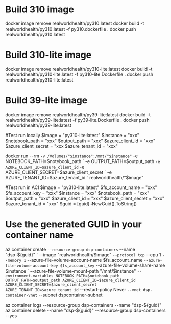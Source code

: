 # Build 310 image
docker image remove realworldhealth/py310:latest
docker build -t realworldhealth/py310:latest -f py310.dockerfile .
docker push realworldhealth/py310:latest

# Build 310-lite image
docker image remove realworldhealth/py310-lite:latest
docker build -t realworldhealth/py310-lite:latest -f py310-lite.Dockerfile .
docker push realworldhealth/py310-lite:latest

# Build 39-lite image
docker image remove realworldhealth/py39-lite:latest
docker build -t realworldhealth/py39-lite:latest -f py39-lite.Dockerfile .
docker push realworldhealth/py39-lite:latest

#Test run locally
$image = "py310-lite:latest"
$instance = "xxx"
$notebook_path = "xxx"
$output_path = "xxx"
$azure_client_id = "xxx"
$azure_client_secret = "xxx
$azure_tenant_id = "xxx"

docker run --rm `
  -v /Volumes/"$instance":/mnt/"$instance" `
  -e NOTEBOOK_PATH=$notebook_path `
  -e OUTPUT_PATH=$output_path `
  -e AZURE_CLIENT_ID=$azure_client_id `
  -e AZURE_CLIENT_SECRET=$azure_client_secret `
  -e AZURE_TENANT_ID=$azure_tenant_id `
  realworldhealth/"$image"

#Test run in ACI
$image = "py310-lite:latest"
$fs_account_name = "xxx"
$fs_account_key = "xxx"
$instance = "xxx"
$notebook_path = "xxx"
$output_path = "xxx"
$azure_client_id = "xxx"
$azure_client_secret = "xxx"
$azure_tenant_id = "xxx"
$guid = [guid]::NewGuid().ToString()

# Use the generated GUID in your container name
az container create `
  --resource-group dsp-containers `
  --name "dsp-${guid}" `
  --image "realworldhealth/$image" `
  --protocol tcp `
  --cpu 1 `
  --memory 1 `
  --azure-file-volume-account-name $fs_account_name `
  --azure-file-volume-account-key $fs_account_key `
  --azure-file-volume-share-name $instance `
  --azure-file-volume-mount-path "/mnt/$instance" `
  --environment-variables NOTEBOOK_PATH=$notebook_path OUTPUT_PATH=$output_path AZURE_CLIENT_ID=$azure_client_id  AZURE_CLIENT_SECRET=$azure_client_secret AZURE_TENANT_ID=$azure_tenant_id `
  --restart-policy Never `
  --vnet dsp-container-vnet `
  --subnet dspcontainer-subnet

az container logs --resource-group dsp-containers --name "dsp-${guid}"
az container delete --name "dsp-${guid}" --resource-group dsp-containers --yes
